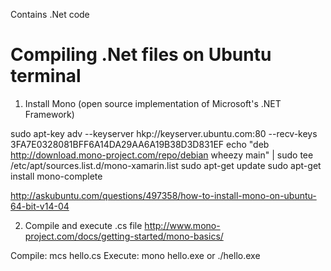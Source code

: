 Contains .Net code

Compiling .Net files on Ubuntu terminal
=========================================

1. Install Mono (open source implementation of Microsoft's .NET Framework)

sudo apt-key adv --keyserver hkp://keyserver.ubuntu.com:80 --recv-keys 3FA7E0328081BFF6A14DA29AA6A19B38D3D831EF
echo "deb http://download.mono-project.com/repo/debian wheezy main" | sudo tee /etc/apt/sources.list.d/mono-xamarin.list
sudo apt-get update
sudo apt-get install mono-complete

http://askubuntu.com/questions/497358/how-to-install-mono-on-ubuntu-64-bit-v14-04


2. Compile and execute .cs file
http://www.mono-project.com/docs/getting-started/mono-basics/

Compile: mcs hello.cs
Execute: mono hello.exe or ./hello.exe
